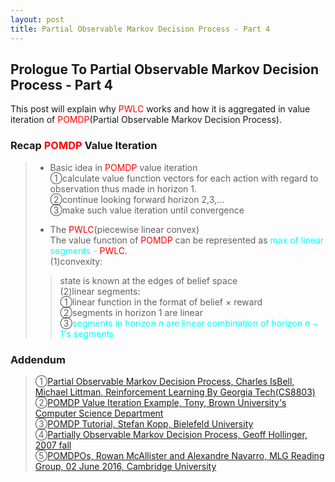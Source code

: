 ```yaml
---
layout: post
title: Partial Observable Markov Decision Process - Part 4
---
```


## Prologue To Partial Observable Markov Decision Process - Part 4
<p class="message">
This post will explain why <font color="Red">PWLC</font> works and how it is aggregated in value iteration of <font color="Red">POMDP</font>(Partial Observable Markov Decision Process).  
</p>

### Recap <font color="Red">POMDP</font> Value Iteration
>* Basic idea in <font color="Red">POMDP</font> value iteration  
>&#10112;calculate value function vectors for each action with regard to observation thus made in horizon $1$.  
>&#10113;continue looking forward horizon $2$,$3$,...  
>&#10114;make such value iteration until convergence  
>
>* The <font color="Red">PWLC</font>(piecewise linear convex)  
>The value function of <font color="Red">POMDP</font> can be represented as <font color="Aqua">max of linear segments - <font color="Red">PWLC</font></font>.  
>$\left(1\right)$convexity:  
>>state is known at the edges of belief space  
>$\left(2\right)$linear segments:  
>>&#10112;linear function in the format of belief $\times$ reward  
>>&#10113;segments in horizon 1 are linear  
>>&#10114;<font color="Aqua">segments in horizon $n$ are linear combination of horizon $n-1$'s segments</font>  

### Addendum
>&#10112;[Partial Observable Markov Decision Process, Charles IsBell, Michael Littman, Reinforcement Learning By Georgia Tech(CS8803)](https://classroom.udacity.com/courses/ud600/lessons/4677668675/concepts/46822685970923)  
>&#10113;[POMDP Value Iteration Example, Tony, Brown University's Computer Science Department](http://cs.brown.edu/research/ai/pomdp/tutorial/pomdp-vi-example.html)  
>&#10114;[POMDP Tutorial, Stefan Kopp, Bielefeld University](https://www.techfak.uni-bielefeld.de/~skopp/Lehre/STdKI_SS10/POMDP_tutorial.pdf)  
>&#10115;[Partially Observable Markov Decision Process, Geoff Hollinger, 2007 fall](https://www.cs.cmu.edu/~ggordon/780-fall07/lectures/POMDP_lecture.pdf)    
>&#10116;[POMDPOs, Rowan McAllister and Alexandre Navarro, MLG Reading Group, 02 June 2016, Cambridge University](http://cbl.eng.cam.ac.uk/pub/Intranet/MLG/ReadingGroup/pomdp.pdf)  

<!-- Γ -->
<!-- \Omega -->
<!-- \cap intersection -->
<!-- \cup union -->
<!-- \frac{\Gamma(k + n)}{\Gamma(n)} \frac{1}{r^k}  -->
<!-- \mbox{\large$\vert$}\nolimits_0^\infty -->
<!-- \vert_0^\infty -->
<!-- \vert_{0.5}^{\infty} -->
<!-- &prime; ′ -->
<!-- &Prime; ″ -->
<!-- $E\lbrack X\rbrack$ -->
<!-- \overline{X_n} -->
<!-- \underset{Succss}P -->
<!-- \frac{{\overline {X_n}}-\mu}{S/\sqrt n} -->
<!-- \lim_{t\rightarrow\infty} -->
<!-- \int_{0}^{a}\lambda\cdot e^{-\lambda\cdot t}\operatorname dt -->
<!-- \Leftrightarrow -->
<!-- \prod_{v\in V} -->
<!-- \subset -->
<!-- \subseteq -->
<!-- \varnothing -->
<!-- \perp -->
<!-- \overset\triangle= -->
<!-- \left|X\right| -->
<!-- \xrightarrow{r_t} -->
<!-- \left\|?\right\| => ||?|| -->
<!-- \left|?\right| => |?| -->
<!-- \left(?\right) => (?) -->
<!-- \lbrack BQ\rbrack => [BQ] -->
<!-- \subset -->
<!-- \subseteq -->
<!-- \widehat -->
<!-- \left\langle1,2,3\right\rangle => <1,2,3> -->
<!-- \because -->
<!-- \therefore -->

<!-- Notes -->
<!-- <font color="OrangeRed">items, verb, to make it the focus, mathematic expression</font> -->
<!-- <font color="Red">KKT</font> -->
<!-- <font color="Red">SMO heuristics</font> -->
<!-- <font color="Red">F</font> distribution -->
<!-- <font color="Red">t</font> distribution -->
<!-- <font color="DeepSkyBlue">suggested item, soft item</font> -->
<!-- <font color="RoyalBlue">old alpha, quiz, example</font> -->
<!-- <font color="Green">new alpha</font> -->
<!-- <font color="Aqua">new alpha</font> -->
<!-- <font color="AquaMarine">new alpha</font> -->

<!-- <font color="#C20000">conclusion, finding</font> -->
<!-- <font color="DeepPink">positive conclusion, finding</font> -->
<!-- <font color="RosyBrown">negative conclusion, finding</font> -->

<!-- <font color="#00ADAD">policy</font> -->
<!-- <font color="#6100A8">full observable</font> -->
<!-- <font color="#FFAC12">partial observable</font> -->
<!-- <font color="#EB00EB">stochastic</font> -->
<!-- <font color="#8400E6">state transition</font> -->
<!-- <font color="#D600D6">discount factor gamma $\gamma$</font> -->
<!-- <font color="#D600D6">$V(S)$</font> -->
<!-- <font color="#9300FF">immediate reward R(S)</font> -->

<!-- ### <font color="RoyalBlue">Example</font>: Illustration By Rainy And Sunny Days In One Week -->
<!-- <font color="RoyalBlue">[Question]</font> -->
<!-- <font color="DeepSkyBlue">[Answer]</font> -->

<!-- <font color="Brown">Notes::mjtsai1974</font> -->

<!-- 
[1]Given the vehicles pass through a highway toll station is $6$ per minute, what is the probability that no cars within $30$ seconds?
><font color="DeepSkyBlue">[1]</font>
><font color="OrangeRed">Given the vehicles pass through a highway toll station is $6$ per minute, what is the probability that no cars within $30$ seconds?</font>  
-->

<!--
><font color="DeepSkyBlue">[Notes]</font>
><font color="OrangeRed">Why at this moment, the Poisson and exponential probability come out with different result?</font>  
-->

<!-- http://www.html-color-names.com/ -->
<!-- https://www.medcalc.org/manual/gamma_distribution_functions.php -->
<!-- https://www.statlect.com/probability-distributions/student-t-distribution#hid5 -->
<!-- http://www.wiris.com/editor/demo/en/ -->